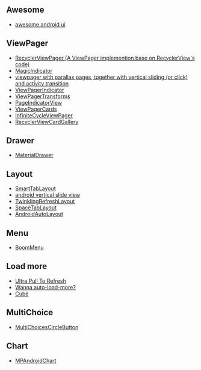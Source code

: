 
Awesome
---
- [awesome android ui](https://github.com/wasabeef/awesome-android-ui)

ViewPager
---
- [RecyclerViewPager (A ViewPager implemention base on RecyclerView's code)](https://github.com/lsjwzh/RecyclerViewPager)
- [MagicIndicator](https://github.com/hackware1993/MagicIndicator)
- [viewpager with parallax pages, together with vertical sliding (or click) and activity transition](https://github.com/xmuSistone/android-page-transition)
- [ViewPagerIndicator](https://github.com/LuckyJayce/ViewPagerIndicator)
- [ViewPagerTransforms](https://github.com/ToxicBakery/ViewPagerTransforms)
- [PageIndicatorView](https://github.com/romandanylyk/PageIndicatorView)
- [ViewPagerCards](https://github.com/rubensousa/ViewPagerCards)
- [InfiniteCycleViewPager](https://github.com/DevLight-Mobile-Agency/InfiniteCycleViewPager)
- [RecyclerViewCardGallery](https://github.com/huazhiyuan2008/RecyclerViewCardGallery)

Drawer
---
- [MaterialDrawer](https://github.com/mikepenz/MaterialDrawer)

Layout
---
- [SmartTabLayout](https://github.com/ogaclejapan/SmartTabLayout)
- [android vertical slide view](https://github.com/xmuSistone/android-vertical-slide-view)
- [TwinklingRefreshLayout](https://github.com/lcodecorex/TwinklingRefreshLayout)
- [SpaceTabLayout](https://github.com/thelong1EU/SpaceTabLayout)
- [AndroidAutoLayout](https://github.com/hongyangAndroid/AndroidAutoLayout)

Menu
---
- [BoomMenu](https://github.com/Nightonke/BoomMenu)

Load more
---
- [Ultra Pull To Refresh](https://github.com/liaohuqiu/android-Ultra-Pull-To-Refresh)
- [Wanna auto-load-more?](https://github.com/liaohuqiu/android-cube-app)
- [Cube](https://github.com/liaohuqiu/cube-sdk)

MultiChoice
---
- [MultiChoicesCircleButton](https://github.com/gjiazhe/MultiChoicesCircleButton)

Chart
---
- [MPAndroidChart](https://github.com/PhilJay/MPAndroidChart)


